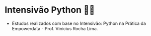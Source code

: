 # Intensivão Python 👨‍💻
- Estudos realizados com base no Intensivão: Python na Prática da Empowerdata - Prof. Vinicius Rocha Lima.
